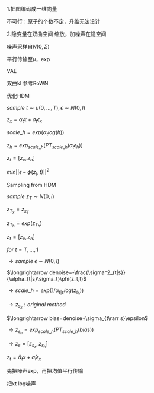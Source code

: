 

1.把图编码成一维向量

不可行：原子的个数不定，升维无法设计

2.隐变量在双曲空间 缩放，加噪声在隐空间





噪声采样自$N(0,\Sigma)$

平行传输至$\mu$，exp



VAE

双曲kl 参考RoWN



优化HDM

$sample\ t\sim u(0,...,T) ,\epsilon \sim  N(0,I)$

$z_x = \alpha_tx+\sigma_t \epsilon_x$

$scale\_h=exp(\alpha_tlog(h))$

$z_h=exp_{scale\_h}(PT_{scale\_h}(\sigma_t \epsilon_h))$

$z_t=[z_x,z_h]$

$min||\epsilon-\phi(z_t,t)||^2$



Sampling from HDM

$sample\ z_T \sim  N(0,I)$

$z_{T_x}=z_{x_T}$

$z_{T_h}=exp(z_{T_h})$

$z_t=[z_x,z_h]$

$for\ t = T,...,1$

$\longrightarrow  sample\ \epsilon \sim  N(0,I)$

$\longrightarrow  denoise=-\frac{\sigma^2_{t|s}}{\alpha_{t|s}\sigma_t}\phi(z_t,t)$

$\longrightarrow  scale\_h=exp(1/\alpha_{t|s}log(z_{t_h}))$

$\longrightarrow z_{s_x}:original\ method$

$\longrightarrow bias=denoise+\sigma_{t\rarr s}\epsilon$

$\longrightarrow z_{s_h}=exp_{scale\_h}(PT_{scale\_h}(bias))$

$\longrightarrow z_s=[z_{s_x},z_{s_h}]$



$z_t = \bar{\alpha}_tx+\bar\sigma_t \epsilon_x$

先把噪声exp，再把均值平行传输

把xt log噪声

